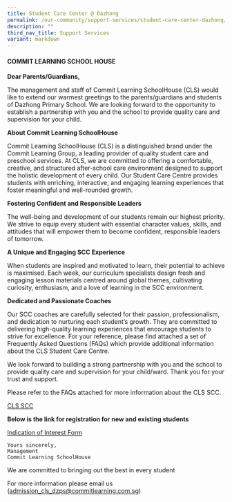 ```yaml
---
title: Student Care Center @ Dazhong
permalink: /our-community/support-services/student-care-center-dazhong/
description: ""
third_nav_title: Support Services
variant: markdown
---
```

#### COMMIT LEARNING SCHOOL HOUSE

**Dear Parents/Guardians,**

The management and staff of Commit Learning SchoolHouse (CLS) would like to extend our warmest greetings to the parents/guardians and students of Dazhong Primary School. We are looking forward to the opportunity to establish a partnership with you and the school to provide quality care and supervision for your child.

**About Commit Learning SchoolHouse**

Commit Learning SchoolHouse (CLS) is a distinguished brand under the Commit Learning Group, a leading provider of quality student care and preschool services. At CLS, we are committed to offering a comfortable, creative, and structured after-school care environment designed to support the holistic development of every child. Our Student Care Centre provides students with enriching, interactive, and engaging learning experiences that foster meaningful and well-rounded growth.

**Fostering Confident and Responsible Leaders**

The well-being and development of our students remain our highest priority. We strive to equip every student with essential character values, skills, and attitudes that will empower them to become confident, responsible leaders of tomorrow.

**A Unique and Engaging SCC Experience**

When students are inspired and motivated to learn, their potential to achieve is maximised. Each week, our curriculum specialists design fresh and engaging lesson materials centred around global themes, cultivating curiosity, enthusiasm, and a love of learning in the SCC environment.

**Dedicated and Passionate Coaches**

Our SCC coaches are carefully selected for their passion, professionalism, and dedication to nurturing each student’s growth. They are committed to delivering high-quality learning experiences that encourage students to strive for excellence.
For your reference, please find attached a set of Frequently Asked Questions (FAQs) which provide additional information about the CLS Student Care Centre.

We look forward to building a strong partnership with you and the school to provide quality care and supervision for your child/ward. Thank you for your trust and support.

Please refer to the FAQs attached for more information about the CLS SCC.

[CLS SCC](/files/Commit_Learning_SchoolHouse__CLS__Student_Care_Centre__SCC____2026_FAQs___Dazhong_Primary_School_docx.pdf)

**Below is the link for registration for new and existing students**

[Indication of Interest Form](/files/Dazhong_Primary_School_Interest_Link_.pdf)
```
Yours sincerely,
Management
Commit Learning SchoolHouse
```
We are committed to bringing out the best in every student

For more information please email us (admission_cls_dzps@commitlearning.com.sg)